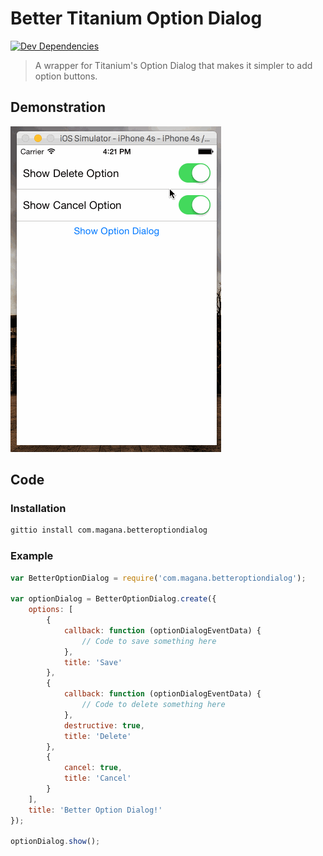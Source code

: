 # Better Titanium Option Dialog

[![Dev Dependencies](https://david-dm.org/adammagana/ti-better-option-dialog/dev-status.svg?style=flat-square)](https://david-dm.org/adammagana/ti-better-option-dialog#info=devDependencies)

> A wrapper for Titanium's Option Dialog that makes it simpler to add option buttons.

## Demonstration

![Demonstration](demonstration.gif)

## Code

### Installation

```bash
gittio install com.magana.betteroptiondialog
```

### Example

```javascript
var BetterOptionDialog = require('com.magana.betteroptiondialog');

var optionDialog = BetterOptionDialog.create({
    options: [
        {
            callback: function (optionDialogEventData) {
                // Code to save something here
            },
            title: 'Save'
        },
        {
            callback: function (optionDialogEventData) {
                // Code to delete something here
            },
            destructive: true,
            title: 'Delete'
        },
        {
            cancel: true,
            title: 'Cancel'
        }
    ],
    title: 'Better Option Dialog!'
});

optionDialog.show();
```

